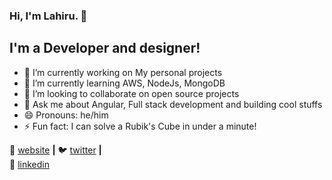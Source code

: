 ### Hi, I'm Lahiru. 👋

## I'm a Developer and designer!

- 🔭 I’m currently working on My personal projects
- 🌱 I’m currently learning AWS, NodeJs, MongoDB
- 👯 I’m looking to collaborate on open source projects
- 💬 Ask me about Angular, Full stack development and building cool stuffs
- 😄 Pronouns: he/him
- ⚡ Fun fact: I can solve a Rubik's Cube in under a minute!



🏡 [website][website] **|** 
🐦 [twitter][twitter] **|**  
👔 [linkedin][linkedin]


[website]: https://bradgarropy.com
[twitter]: https://twitter.com/bradgarropy
[linkedin]: https://linkedin.com/in/lahiruk6

